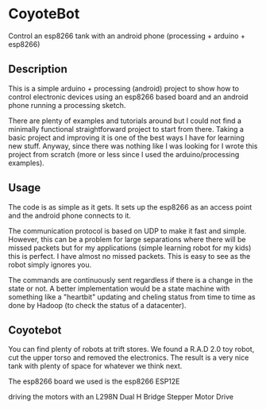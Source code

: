 # CoyoteBot

Control an esp8266 tank with an android phone (processing + arduino + esp8266)

## Description

This is a simple arduino + processing (android) project to show how to control electronic devices using an esp8266 based board and an android phone running a processing sketch.

There are plenty of examples and tutorials around but I could not find a minimally functional straightforward project to start from there. Taking a basic project and improving it is one of the best ways I have for learning new stuff. Anyway, since there was nothing like I was looking for I wrote this project from scratch (more or less since I used the arduino/processing examples). 

## Usage

The code is as simple as it gets. It sets up the esp8266 as an access point and the android phone connects to it. 

The communication protocol is based on UDP to make it fast and simple. However, this can be a problem for large separations where there will be missed packets but for my applications (simple learning robot for my kids) this is perfect. I have almost no missed packets. This is easy to see as the robot simply ignores you.

The commands are continuously sent regardless if there is a change in the state or not. A better implementation would be a state machine with something like a "heartbit" updating and cheling status from time to time as done by Hadoop (to check the status of a datacenter).

## Coyotebot

You can find plenty of robots at trift stores. We found a R.A.D 2.0 toy robot, cut the upper torso and removed the electronics. The result is a very nice tank with plenty of space for whatever we think next.

The esp8266 board we used is the esp8266 ESP12E


driving the motors with an L298N Dual H Bridge Stepper Motor Drive





